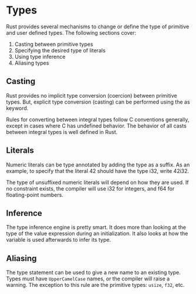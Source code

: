 # Types

Rust provides several mechanisms to change or define the type of primitive and user defined types. The following sections cover:

1. Casting between primitive types
2. Specifying the desired type of literals
3. Using type inference
4. Aliasing types


## Casting

Rust provides no implicit type conversion (coercion) between primitive types. But, explicit type conversion (casting) can be performed using the as keyword.

Rules for converting between integral types follow C conventions generally, except in cases where C has undefined behavior. The behavior of all casts between integral types is well defined in Rust.

## Literals
Numeric literals can be type annotated by adding the type as a suffix. As an example, to specify that the literal 42 should have the type i32, write 42i32.

The type of unsuffixed numeric literals will depend on how they are used. If no constraint exists, the compiler will use i32 for integers, and f64 for floating-point numbers.


## Inference

The type inference engine is pretty smart. It does more than looking at the type of the value expression during an initialization. It also looks at how the variable is used afterwards to infer its type. 


## Aliasing
The type statement can be used to give a new name to an existing type. Types must have `UpperCamelCase` names, or the compiler will raise a warning. The exception to this rule are the primitive types: `usize`, `f32`, etc.